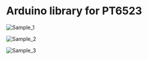 # Arduino library for PT6523

![Sample_1](https://raw.githubusercontent.com/firatsyg/PT6523/master/img/IMG_0101.JPG?raw=true)


![Sample_2](https://raw.githubusercontent.com/firatsyg/PT6523/master/img/IMG_0103.JPG?raw=true)


![Sample_3](https://raw.githubusercontent.com/firatsyg/PT6523/master/img/PT6523.png?raw=true)
